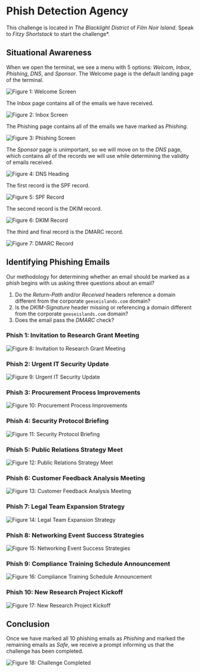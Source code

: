 # Phish Detection Agency

This challenge is located in *The Blacklight District* of *Film Noir Island*. Speak to *Fitzy Shortstack* to start the challenge*.

## Situational Awareness

When we open the terminal, we see a menu with 5 options: *Welcom*, *Inbox*, *Phishing*, *DNS*, and *Sponsor*. The Welcome page is the default landing page of the terminal.

![Figure 1: Welcome Screen](/img/phish-detection-menu.png)

The Inbox page contains all of the emails we have received.

![Figure 2: Inbox Screen](/img/phish-inbox.png)

The Phishing page contains all of the emails we have marked as *Phishing*.

![Figure 3: Phishing Screen](/img/phish-phishing.png)

The *Sponsor* page is unimportant, so we will move on to the *DNS* page, which contains all of the records we will use while determining the validity of emails received.

![Figure 4: DNS Heading](/img/phish-dns-header.png)

The first record is the SPF record.

![Figure 5: SPF Record](/img/phish-dns-spf.png)

The second record is the DKIM record. 

![Figure 6: DKIM Record](/img/phish-dns-dkim.png)

The third and final record is the DMARC record.

![Figure 7: DMARC Record](/img/phish-dns-dmarc.png)

## Identifying Phishing Emails

Our methodology for determining whether an email should be marked as a phish begins with us asking three questions about an email?
1. Do the *Return-Path* and/or *Received* headers reference a domain different from the corporate `geeseislands.com` domain?
2. Is the *DKIM-Signature* header missing or referencing a domain different from the corporate `geeseislands.com` domain?
3. Does the email pass the *DMARC* check?

### Phish 1: Invitation to Research Grant Meeting

![Figure 8: Invitation to Research Grant Meeting](/img/phish-unsafe-1.png)

### Phish 2: Urgent IT Security Update

![Figure 9: Urgent IT Security Update](/img/phish-unsafe-2.png)

### Phish 3: Procurement Process Improvements

![Figure 10: Procurement Process Improvements](/img/phish-unsafe-3.png)

### Phish 4: Security Protocol Briefing

![Figure 11: Security Protocol Briefing](/img/phish-unsafe-4.png)

### Phish 5: Public Relations Strategy Meet

![Figure 12: Public Relations Strategy Meet](/img/phish-unsafe-5.png)

### Phish 6: Customer Feedback Analysis Meeting

![Figure 13: Customer Feedback Analysis Meeting](/img/phish-unsafe-6.png)

### Phish 7: Legal Team Expansion Strategy

![Figure 14: Legal Team Expansion Strategy](/img/phish-unsafe-7.png)

### Phish 8: Networking Event Success Strategies

![Figure 15: Networking Event Success Strategies](/img/phish-unsafe-8.png)

### Phish 9: Compliance Training Schedule Announcement

![Figure 16: Compliance Training Schedule Announcement](/img/phish-unsafe-9.png)

### Phish 10: New Research Project Kickoff

![Figure 17: New Research Project Kickoff](/img/phish-unsafe-10.png)

## Conclusion

Once we have marked all 10 phishing emails as *Phishing* and marked the remaining emails as *Safe*, we receive a prompt informing us that the challenge has been completed.

![Figure 18: Challenge Completed](/img/phish-success.png)
